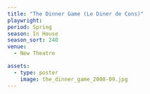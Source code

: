 ```yaml
---
title: "The Dinner Game (Le Diner de Cons)"
playwright:
period: Spring
season: In House
season_sort: 240
venue:
  - New Theatre

assets:
  - type: poster
    image: the_dinner_game_2008-09.jpg
---
```

